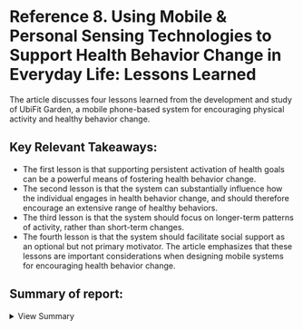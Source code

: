 # Reference 8. Using Mobile & Personal Sensing Technologies to Support Health Behavior Change in Everyday Life: Lessons Learned

The article discusses four lessons learned from the development and study of UbiFit Garden, a mobile phone-based system for encouraging physical activity and healthy behavior change.

## Key Relevant Takeaways:
  - The first lesson is that supporting persistent activation of health goals can be a powerful means of fostering health behavior change.
  - The second lesson is that the system can substantially influence how the individual engages in health behavior change, and should therefore encourage an extensive range of healthy behaviors.
  - The third lesson is that the system should focus on longer-term patterns of activity, rather than short-term changes.
  - The fourth lesson is that the system should facilitate social support as an optional but not primary motivator. The article emphasizes that these lessons are important considerations when designing mobile systems for encouraging health behavior change.

## Summary of report:

<details><summary>View Summary</summary>

### HEADING 1
 
### HEADING 2 ...

  </details>
